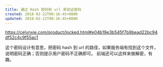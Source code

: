 ```yaml
---
title: 通过 Hash 密码到 url 来验证密码
created: 2018-02-22T00:16:45+0800
updated: 2018-02-22T00:16:45+0800
---
```



https://celynxie.com/product/locked.html#e04b19e3b545f7b9bead22bc94df52c4c9f55ac1

这个密码设计有意思，把密码 hash 到 url 的路径，如果服务端有找到这个文件，说明密码正确；否则提示用户密码不正确即可。
前端还可以这样来做解密，有趣。
